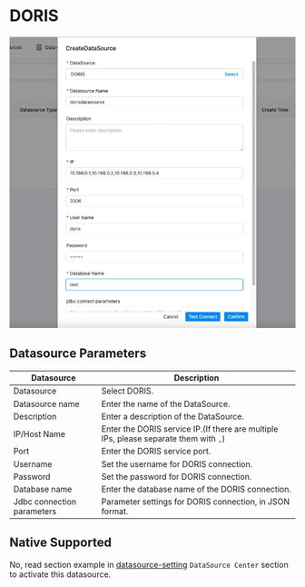 # DORIS

![hana](../../../../img/new_ui/dev/datasource/doris.png)

## Datasource Parameters

|       **Datasource**       | **Description**                                                                       |
|----------------------------|---------------------------------------------------------------------------------------|
| Datasource                 | Select DORIS.                                                                         |
| Datasource name            | Enter the name of the DataSource.                                                     |
| Description                | Enter a description of the DataSource.                                                |
| IP/Host Name               | Enter the DORIS service IP.(If there are multiple IPs, please separate them with `,`) |
| Port                       | Enter the DORIS service port.                                                         |
| Username                   | Set the username for DORIS connection.                                                |
| Password                   | Set the password for DORIS connection.                                                |
| Database name              | Enter the database name of the DORIS connection.                                      |
| Jdbc connection parameters | Parameter settings for DORIS connection, in JSON format.                              |

## Native Supported

No, read section example in [datasource-setting](../howto/datasource-setting.md) `DataSource Center` section to activate this datasource.

